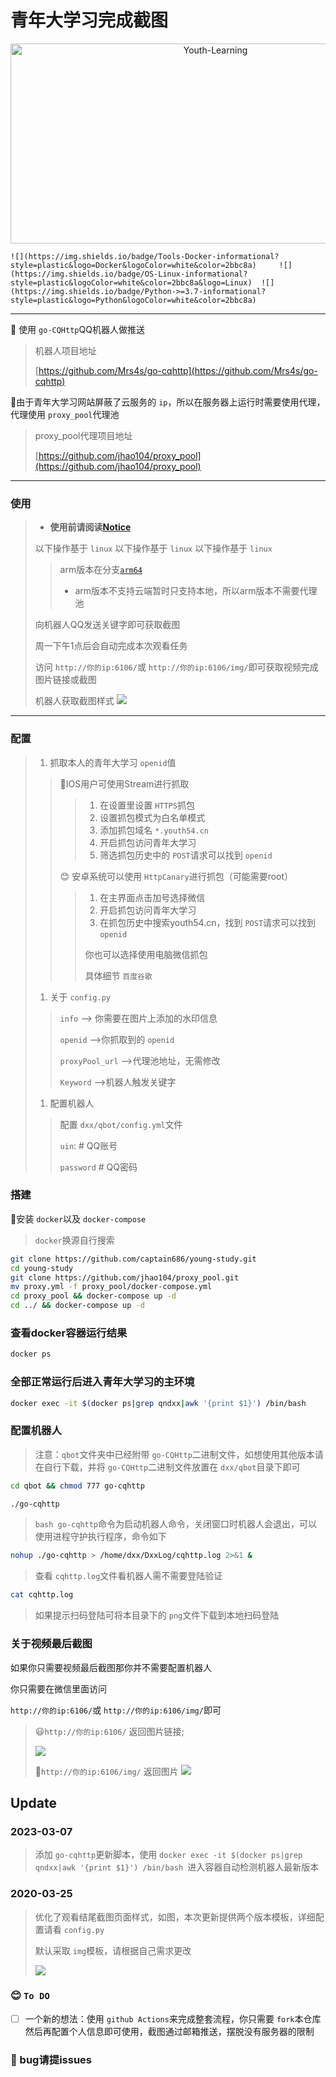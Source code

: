 # 青年大学习完成截图

<div align=center><img src="https://socialify.git.ci/captain686/Youth-Learning/image?description=1&font=Raleway&forks=1&issues=1&language=1&name=1&owner=1&stargazers=1&cache=600&theme=Light" alt="Youth-Learning" width="640" height="320"  /></div>

    ![](https://img.shields.io/badge/Tools-Docker-informational?style=plastic&logo=Docker&logoColor=white&color=2bbc8a)		![](https://img.shields.io/badge/OS-Linux-informational?style=plastic&logoColor=white&color=2bbc8a&logo=Linux)	![](https://img.shields.io/badge/Python->=3.7-informational?style=plastic&logo=Python&logoColor=white&color=2bbc8a)

---

🤖 使用 `go-CQHttp`QQ机器人做推送

> 机器人项目地址
>
> [https://github.com/Mrs4s/go-cqhttp](https://github.com/Mrs4s/go-cqhttp)

🚀由于青年大学习网站屏蔽了云服务的 `ip`，所以在服务器上运行时需要使用代理，代理使用 `proxy_pool`代理池

> proxy\_pool代理项目地址
>
> [https://github.com/jhao104/proxy_pool](https://github.com/jhao104/proxy_pool)

---

### 使用

> - **使用前请阅读[Notice](#notice)**
>
> 以下操作基于 `linux`  以下操作基于 `linux`  以下操作基于 `linux`
>
>> arm版本在分支[`arm64`](https://github.com/captain686/Youth-Learning/tree/arm64)
>>
>> - arm版本不支持云端暂时只支持本地，所以arm版本不需要代理池
>>
>
> 向机器人QQ发送关键字即可获取截图
>
> 周一下午1点后会自动完成本次观看任务
>
> 访问 `http://你的ip:6106/`或 `http://你的ip:6106/img/`即可获取视频完成图片链接或截图
>
> 机器人获取截图样式
> ![](doc/end.png)

---

### 配置

> 1. 抓取本人的青年大学习 `openid`值
>
>> 🍎IOS用户可使用Stream进行抓取
>>
>>> 1. 在设置里设置 `HTTPS`抓包
>>> 2. 设置抓包模式为白名单模式
>>> 3. 添加抓包域名 `*.youth54.cn`
>>> 4. 开启抓包访问青年大学习
>>> 5. 筛选抓包历史中的 `POST`请求可以找到 `openid`
>>>
>>
>> 😊 安卓系统可以使用 `HttpCanary`进行抓包（可能需要root）
>>
>>> 1. 在主界面点击加号选择微信
>>> 2. 开启抓包访问青年大学习
>>> 3. 在抓包历史中搜索youth54.cn，找到 `POST`请求可以找到 `openid`
>>>
>>> 你也可以选择使用电脑微信抓包
>>>
>>> 具体细节 `百度谷歌`
>>>
>>
>
> 1. 关于 `config.py`
>
>> `info` –> 你需要在图片上添加的水印信息
>>
>> `openid` –>你抓取到的 `openid`
>>
>> `proxyPool_url`  –>代理池地址，无需修改
>>
>> `Keyword` –>机器人触发关键字
>>
>
> 1. 配置机器人
>
>> 配置 `dxx/qbot/config.yml`文件
>>
>> `uin`:  # QQ账号
>>
>> `password`  # QQ密码
>>

### 搭建

🐳安装 `docker`以及 `docker-compose`

> `docker`换源自行搜索

```bash
git clone https://github.com/captain686/young-study.git
cd young-study
git clone https://github.com/jhao104/proxy_pool.git
mv proxy.yml -f proxy_pool/docker-compose.yml
cd proxy_pool && docker-compose up -d
cd ../ && docker-compose up -d
```

### 查看docker容器运行结果

```bash
docker ps
```

### 全部正常运行后进入青年大学习的主环境

```bash
docker exec -it $(docker ps|grep qndxx|awk '{print $1}') /bin/bash
```

### 配置机器人

> 注意：`qbot`文件夹中已经附带 `go-CQHttp`二进制文件，如想使用其他版本请在自行下载，并将 `go-CQHttp`二进制文件放置在 `dxx/qbot`目录下即可

```bash
cd qbot && chmod 777 go-cqhttp
```

```bash
./go-cqhttp
```

> `bash go-cqhttp`命令为启动机器人命令，关闭窗口时机器人会退出，可以使用进程守护执行程序，命令如下

```bash
nohup ./go-cqhttp > /home/dxx/DxxLog/cqhttp.log 2>&1 &
```

> 查看 `cqhttp.log`文件看机器人需不需要登陆验证

```bash
cat cqhttp.log
```

> 如果提示扫码登陆可将本目录下的 `png`文件下载到本地扫码登陆

### 关于视频最后截图

如果你只需要视频最后截图那你并不需要配置机器人

你只需要在微信里面访问

`http://你的ip:6106/`或 `http://你的ip:6106/img/`即可

> 😃`http://你的ip:6106/` 返回图片链接;
>
> ![](./doc/index.png)
>
> 🙈`http://你的ip:6106/img/`
> 返回图片
> ![](./doc/2022-3-25.PNG)

## Update

### 2023-03-07

> 添加 `go-cqhttp`更新脚本，使用 `docker exec -it $(docker ps|grep qndxx|awk '{print $1}') /bin/bash `进入容器自动检测机器人最新版本

### 2020-03-25

> 优化了观看结尾截图页面样式，如图，本次更新提供两个版本模板，详细配置请看 `config.py`
>
> 默认采取 `img`模板，请根据自己需求更改
>
> ![](./doc/2022-3-25.PNG)

### 😊 `To DO`

- [ ] 一个新的想法：使用 `github Actions`来完成整套流程，你只需要 `fork`本仓库然后再配置个人信息即可使用，截图通过邮箱推送，摆脱没有服务器的限制

### 👼 bug请提issues
